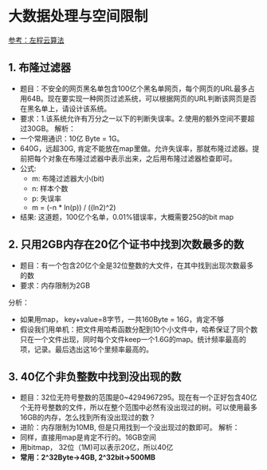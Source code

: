# 大数据处理与空间限制
[参考：左程云算法](https://book.douban.com/subject/26638586/)

## 1. 布隆过滤器
- 题目：不安全的网页黑名单包含100亿个黑名单网页，每个网页的URL最多占用64B。现在要实现一种网页过滤系统，可以根据网页的URL判断该网页是否在黑名单上，请设计该系统。
- 要求：1.该系统允许有万分之一以下的判断失误率。2.使用的额外空间不要超过30GB。
解析：
- 一个常用通识：10亿 Byte = 1G。
- 640G，远超30G, 肯定不能放在map里做。允许失误率，那就布隆过滤器。提前把每个对象在布隆过滤器中表示出来，之后用布隆过滤器检查即可。
- 公式:
    - m: 布隆过滤器大小(bit)
    - n: 样本个数
    - p: 失误率
    - m = (-n * ln(p)) / ((ln2)^2)
- 结果: 这道题，100亿个名单，0.01%错误率，大概需要25G的bit map

## 2. 只用2GB内存在20亿个证书中找到次数最多的数
- 题目：有一个包含20亿个全是32位整数的大文件，在其中找到出现次数最多的数
- 要求：内存限制为2GB

分析：
- 如果用map， key+value=8字节，一共160Byte = 16G，肯定不够
- 假设我们用单机：把文件用哈希函数分配到10个小文件中，哈希保证了同个数只在一个文件出现，同时每个文件keep一个1.6G的map。统计频率最高的项，记录。最后选出这16个里频率最高的。

## 3. 40亿个非负整数中找到没出现的数
- 题目：32位无符号整数的范围是0~4294967295。现在有一个正好包含40亿个无符号整数的文件，所以在整个范围中必然有没出现过的树。可以使用最多16GB的内存，怎么找到所有没出现过的数？
- 进阶：内存限制为10MB, 但是只用找到一个没出现过的数即可。
解析：
- 同样，直接用map是肯定不行的。16GB空间
- 用bitmap， 32位（1M)可以表示20亿，所以40亿
- **常用：2^32Byte->4GB, 2^32bit->500MB**


